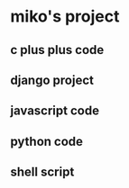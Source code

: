 # miko's project

## c plus plus code

## django project

## javascript code

## python code

## shell script
